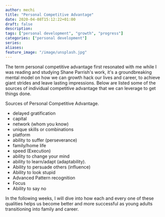 ```yaml
---
author: mechi
title: "Personal Competitive Advantage"
date: 2020-04-08T15:12:22+01:00
draft: false
description:
tags: ["personal development", "growth", "progress"]
categories: ["personal development"]
series:
aliases:
feature_image: "/image/unsplash.jpg"
---
```

The term personal competitive advantage first resonated with me while I was reading and studying Shane Parrish's work, it's a groundbreaking mental model on how we can growth hack our lives and career, to achieve giant strides and leave lasting impressions.
Below are listed some of the sources of individual competitive advantage that we can leverage to get things done.

 Sources of Personal  Competitive Advantage.
*  delayed gratification
* capital
* network (whom you know)
* unique skills or combinations
* platform
* ability to suffer (perseverance)
* family/home life
* speed (Execution)
* ability to change your mind
* ability to learn/adapt (adaptability).
* Ability to persuade others (influence)
* Ability to look stupid
* Advanced Pattern recognition
* Focus
* Ability to say no

In the following weeks, I will dive into how each and every one of these qualities helps us become better and more successful as young adults transitioning into family and career.
